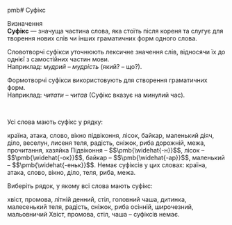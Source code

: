 pmb# Суфікс


<div class="space">
<div class="eoz-wrap">
<span class="eoz">Визначення</span>
<div class="eoz-text">
<b>Суфікс</b> — значуща частина слова, яка стоїть пiсля кореня та слугує для творення нових слiв чи iнших граматичних форм одного слова.
</div>
</div>
</div>


Словотворчi суфiкси уточнюють лексичне значення слiв, вiдносячи їх до однiєї з самостiйних частин мови.<br/>
Наприклад: <i>мудрий – мудрiсть</i> (який? – що?).

Формотворчi суфiкси використовують для створення граматичних форм.<br/>
Наприклад: <i>читати – читав</i> (Суфiкс вказує на минулий час).



<br>
<quiz correctLabel="correct" incorrectLabel="incorrect" checkLabel="check">
    <question text="">
        <p>Усі слова мають суфікс у рядку:</p>
        <answer>країна, атака, слово, вікно</answer>
        <answer correct>підвіконня, лісок, байкар, маленький </answer>
        <answer>діяч, діло, веселун, лисеня</answer>
        <answer>теля, радість, сніжок, риба</answer>
        <answer>дорожній, межа, прочитання, хазяйка</answer>
        <explanation>
       Підвіконня – <span class="p1">$$\pmb{\widehat{-н}}$$</span>, лісок – <span class="p1">$$\pmb{\widehat{-ок}}$$</span>, байкар – <span class="p1">$$\pmb{\widehat{-ар}}$$</span>, маленький – <span class="p1">$$\pmb{\widehat{-еньк}}$$</span>. Немає суфіксів у цих словах: країна, атака, слово, вікно, діло, теля, риба, межа.
        </explanation>
    </question>
</quiz>


<br>
<quiz correctLabel="correct" incorrectLabel="incorrect" checkLabel="check">
    <question text="">
        <p>Виберіть рядок, у якому всі слова мають суфікс:</p>
        <answer>хвіст, промова, літній</answer>
        <answer>денний, стіл, головний</answer>
        <answer>чаша, дитинка, малесенький</answer>
        <answer>теля, радість, сніжок, риба</answer>
        <answer correct>осінній, широчезний, мальовничий</answer>
        <explanation>
       Хвіст, промова, стіл, чаша – суфіксів немає.
        </explanation>
    </question>
</quiz>